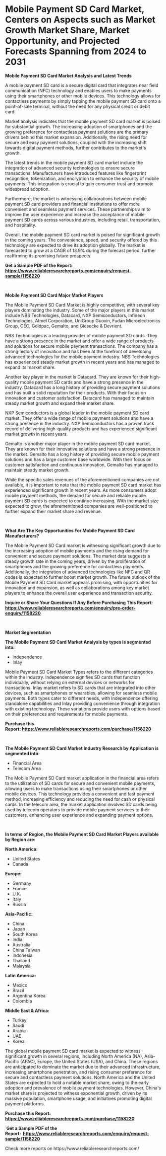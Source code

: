 <p><h1>Mobile Payment SD Card Market, Centers on Aspects such as Market Growth Market Share, Market Opportunity, and Projected Forecasts Spanning from 2024 to 2031</h1></p><p><strong>Mobile Payment SD Card Market Analysis and Latest Trends</strong></p>
<p><p>A mobile payment SD card is a secure digital card that integrates near field communication (NFC) technology and enables users to make payments using their smartphones or other mobile devices. This technology allows for contactless payments by simply tapping the mobile payment SD card onto a point-of-sale terminal, without the need for any physical credit or debit card.</p><p>Market analysis indicates that the mobile payment SD card market is poised for substantial growth. The increasing adoption of smartphones and the growing preference for contactless payment solutions are the primary drivers behind this market expansion. Additionally, the rising need for secure and easy payment solutions, coupled with the increasing shift towards digital payment methods, further contributes to the market's growth.</p><p>The latest trends in the mobile payment SD card market include the integration of advanced security technologies to ensure secure transactions. Manufacturers have introduced features like fingerprint recognition, tokenization, and encryption to enhance the security of mobile payments. This integration is crucial to gain consumer trust and promote widespread adoption.</p><p>Furthermore, the market is witnessing collaborations between mobile payment SD card providers and financial institutions to offer more convenient and seamless payment services. These partnerships aim to improve the user experience and increase the acceptance of mobile payment SD cards across various industries, including retail, transportation, and hospitality.</p><p>Overall, the mobile payment SD card market is poised for significant growth in the coming years. The convenience, speed, and security offered by this technology are expected to drive its adoption globally. The market is forecasted to grow at a CAGR of 13.9% during the forecast period, further reaffirming its promising future prospects.</p></p>
<p><strong>Get a Sample PDF of the Report:&nbsp; <a href="https://www.reliableresearchreports.com/enquiry/request-sample/1158220">https://www.reliableresearchreports.com/enquiry/request-sample/1158220</a></strong></p>
<p>&nbsp;</p>
<p><strong>Mobile Payment SD Card Major Market Players</strong></p>
<p><p>The Mobile Payment SD Card Market is highly competitive, with several key players dominating the industry. Some of the major players in this market include NBS Technologies, Datacard, NXP Semiconductors, Infineon Technologies, Atmel Corporation, UniGroup Guoxin, Fudan Microelectronics Group, CEC, Goldpac, Gemalto, and Giesecke & Devrient. </p><p>NBS Technologies is a leading provider of mobile payment SD cards. They have a strong presence in the market and offer a wide range of products and solutions for secure mobile payment transactions. The company has a strong history of innovation and has been at the forefront of developing advanced technologies for the mobile payment industry. NBS Technologies has experienced steady market growth in recent years and has managed to expand its market share.</p><p>Another key player in the market is Datacard. They are known for their high-quality mobile payment SD cards and have a strong presence in the industry. Datacard has a long history of providing secure payment solutions and has built a solid reputation for their products. With their focus on innovation and customer satisfaction, Datacard has managed to maintain steady market growth and expand their market share.</p><p>NXP Semiconductors is a global leader in the mobile payment SD card market. They offer a wide range of mobile payment solutions and have a strong presence in the industry. NXP Semiconductors has a proven track record of delivering high-quality products and has experienced significant market growth in recent years.</p><p>Gemalto is another major player in the mobile payment SD card market. They are known for their innovative solutions and have a strong presence in the market. Gemalto has a long history of providing secure mobile payment solutions and has a large customer base worldwide. With their focus on customer satisfaction and continuous innovation, Gemalto has managed to maintain steady market growth.</p><p>While the specific sales revenues of the aforementioned companies are not available, it is important to note that the mobile payment SD card market has experienced significant growth in recent years. As more consumers adopt mobile payment methods, the demand for secure and reliable mobile payment SD cards is expected to continue increasing. With the market size expected to grow, the aforementioned companies are well-positioned to further expand their market share and revenue.</p></p>
<p>&nbsp;</p>
<p><strong>What Are The Key Opportunities For Mobile Payment SD Card Manufacturers?</strong></p>
<p><p>The Mobile Payment SD Card market is witnessing significant growth due to the increasing adoption of mobile payments and the rising demand for convenient and secure payment solutions. The market data suggests a steady growth rate in the coming years, driven by the proliferation of smartphones and the growing preference for contactless payments. Additionally, the integration of advanced technologies like NFC and QR codes is expected to further boost market growth. The future outlook of the Mobile Payment SD Card market appears promising, with opportunities for innovation and expansion, as well as collaborations among key market players to enhance the overall user experience and transaction security.</p></p>
<p><strong>Inquire or Share Your Questions If Any Before Purchasing This Report: <a href="https://www.reliableresearchreports.com/enquiry/pre-order-enquiry/1158220">https://www.reliableresearchreports.com/enquiry/pre-order-enquiry/1158220</a></strong></p>
<p>&nbsp;</p>
<p><strong>Market Segmentation</strong></p>
<p><strong>The Mobile Payment SD Card Market Analysis by types is segmented into:</strong></p>
<p><ul><li>Independence</li><li>Inlay</li></ul></p>
<p><p>Mobile Payment SD Card Market Types refers to the different categories within the industry. Independence signifies SD cards that function individually, without relying on external devices or networks for transactions. Inlay market refers to SD cards that are integrated into other devices, such as smartphones or wearables, allowing for seamless mobile payments. Both types cater to different needs, with Independence offering standalone capabilities and Inlay providing convenience through integration with existing technology. These variations provide users with options based on their preferences and requirements for mobile payments.</p></p>
<p><strong>Purchase this Report:&nbsp;<a href="https://www.reliableresearchreports.com/purchase/1158220">https://www.reliableresearchreports.com/purchase/1158220</a></strong></p>
<p>&nbsp;</p>
<p><strong>The Mobile Payment SD Card Market Industry Research by Application is segmented into:</strong></p>
<p><ul><li>Financial Area</li><li>Telecom Area</li></ul></p>
<p><p>The Mobile Payment SD Card market application in the financial area refers to the utilization of SD cards for secure and convenient mobile payments, allowing users to make transactions using their smartphones or other mobile devices. This technology provides a convenient and fast payment method, increasing efficiency and reducing the need for cash or physical cards. In the telecom area, the market application involves SD cards being used by telecom operators to provide mobile payment services to their customers, enhancing user experience and expanding payment options.</p></p>
<p>&nbsp;</p>
<p><strong>In terms of Region, the Mobile Payment SD Card Market Players available by Region are:</strong></p>
<p>
    <p> <strong> North America: </strong>
        <ul>
            <li>United States</li>
            <li>Canada</li>
        </ul>
        </p> 
    <p> <strong> Europe: </strong>
        <ul>
            <li>Germany</li>
            <li>France</li>
            <li>U.K.</li>
            <li>Italy</li>
            <li>Russia</li>
        </ul>
        </p> 
    <p> <strong> Asia-Pacific: </strong>
        <ul>
            <li>China</li>
            <li>Japan</li>
            <li>South Korea</li>
            <li>India</li>
            <li>Australia</li>
            <li>China Taiwan</li>
            <li>Indonesia</li>
            <li>Thailand</li>
            <li>Malaysia</li>
        </ul>
        </p> 
    <p> <strong> Latin America: </strong>
        <ul>
            <li>Mexico</li>
            <li>Brazil</li>
            <li>Argentina Korea</li>
            <li>Colombia</li>
        </ul>
        </p> 
    <p> <strong> Middle East & Africa: </strong>
        <ul>
            <li>Turkey</li>
            <li>Saudi</li>
            <li>Arabia</li>
            <li>UAE</li>
            <li>Korea</li>
        </ul>
    </p>
    </p>
<p><p>The global mobile payment SD card market is expected to witness significant growth in several regions, including North America (NA), Asia-Pacific (APAC), Europe, the United States (USA), and China. These regions are anticipated to dominate the market due to their advanced infrastructure, increasing smartphone penetration, and rising consumer preference for secure and contactless payment solutions. North America and the United States are expected to hold a notable market share, owing to the early adoption and prevalence of mobile payment technologies. However, China's market share is projected to witness exponential growth, driven by its massive population, smartphone usage, and initiatives promoting digital payment platforms.</p></p>
<p><strong>Purchase this Report: <a href="https://www.reliableresearchreports.com/purchase/1158220">https://www.reliableresearchreports.com/purchase/1158220</a></strong></p>
<p>&nbsp;<strong>Get a Sample PDF of the Report:&nbsp;&nbsp;<a href="https://www.reliableresearchreports.com/enquiry/request-sample/1158220">https://www.reliableresearchreports.com/enquiry/request-sample/1158220</a></strong></p>
<p><strong></strong></p>
<p>Check more reports on https://www.reliableresearchreports.com/</p>